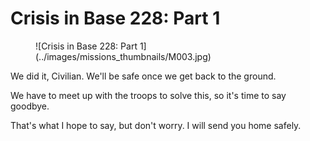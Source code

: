 # Crisis in Base 228: Part 1

<figure markdown>
![Crisis in Base 228: Part 1](../images/missions_thumbnails/M003.jpg)
</figure>

We did it, Civilian.
We'll be safe once we get back to the ground.

We have to meet up with the troops to solve this, so it's time to say goodbye.

That's what I hope to say, but don't worry. I will send you home safely.
